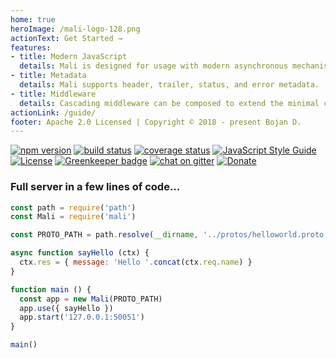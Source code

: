 ```yaml
---
home: true
heroImage: /mali-logo-128.png
actionText: Get Started →
features:
- title: Modern JavaScript
  details: Mali is designed for usage with modern asynchronous mechanisms utilizing `Promises` or `async / await`.
- title: Metadata
  details: Mali supports header, trailer, status, and error metadata.
- title: Middleware
  details: Cascading middleware can be composed to extend the minimal core and add additional features.
actionLink: /guide/
footer: Apache 2.0 Licensed | Copyright © 2018 - present Bojan D.
---
```


[![npm version](https://img.shields.io/npm/v/mali.svg?style=flat-square)](https://www.npmjs.com/package/mali)
[![build status](https://img.shields.io/travis/malijs/mali/master.svg?style=flat-square)](https://travis-ci.org/malijs/mali)
[![coverage status](https://img.shields.io/coveralls/github/malijs/mali.svg?style=flat-square)](https://coveralls.io/github/malijs/mali)
[![JavaScript Style Guide](https://img.shields.io/badge/code_style-standard-brightgreen.svg?style=flat-square)](https://standardjs.com)
[![License](https://img.shields.io/github/license/malijs/mali.svg?style=flat-square)](https://raw.githubusercontent.com/malijs/mali/master/LICENSE)
[![Greenkeeper badge](https://badges.greenkeeper.io/malijs/mali.svg)](https://greenkeeper.io/)
[![chat on gitter](https://img.shields.io/gitter/room/malijs/Lobby.svg?style=flat-square)](https://gitter.im/malijs/Lobby)
[![Donate](https://img.shields.io/badge/Donate-PayPal-green.svg?style=flat-square)](https://www.paypal.me/bojandj)

### Full server in a few lines of code...

```js
const path = require('path')
const Mali = require('mali')

const PROTO_PATH = path.resolve(__dirname, '../protos/helloworld.proto')

async function sayHello (ctx) {
  ctx.res = { message: 'Hello '.concat(ctx.req.name) }
}

function main () {
  const app = new Mali(PROTO_PATH)
  app.use({ sayHello })
  app.start('127.0.0.1:50051')
}

main()
```
